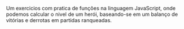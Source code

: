 Um exercicios com pratica de funções na linguagem JavaScript, onde podemos calcular o nivel de um herói, baseando-se em um balanço de vitórias e derrotas em partidas ranqueadas.
